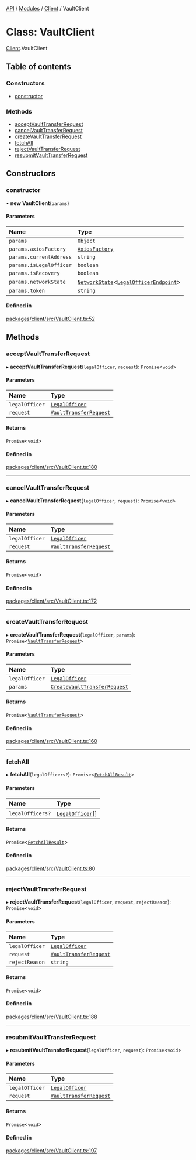 [API](../API.md) / [Modules](../modules.md) / [Client](../modules/Client.md) / VaultClient

# Class: VaultClient

[Client](../modules/Client.md).VaultClient

## Table of contents

### Constructors

- [constructor](Client.VaultClient.md#constructor)

### Methods

- [acceptVaultTransferRequest](Client.VaultClient.md#acceptvaulttransferrequest)
- [cancelVaultTransferRequest](Client.VaultClient.md#cancelvaulttransferrequest)
- [createVaultTransferRequest](Client.VaultClient.md#createvaulttransferrequest)
- [fetchAll](Client.VaultClient.md#fetchall)
- [rejectVaultTransferRequest](Client.VaultClient.md#rejectvaulttransferrequest)
- [resubmitVaultTransferRequest](Client.VaultClient.md#resubmitvaulttransferrequest)

## Constructors

### constructor

• **new VaultClient**(`params`)

#### Parameters

| Name | Type |
| :------ | :------ |
| `params` | `Object` |
| `params.axiosFactory` | [`AxiosFactory`](Client.AxiosFactory.md) |
| `params.currentAddress` | `string` |
| `params.isLegalOfficer` | `boolean` |
| `params.isRecovery` | `boolean` |
| `params.networkState` | [`NetworkState`](Client.NetworkState.md)<[`LegalOfficerEndpoint`](../interfaces/Client.LegalOfficerEndpoint.md)\> |
| `params.token` | `string` |

#### Defined in

[packages/client/src/VaultClient.ts:52](https://github.com/logion-network/logion-api/blob/main/packages/client/src/VaultClient.ts#L52)

## Methods

### acceptVaultTransferRequest

▸ **acceptVaultTransferRequest**(`legalOfficer`, `request`): `Promise`<`void`\>

#### Parameters

| Name | Type |
| :------ | :------ |
| `legalOfficer` | [`LegalOfficer`](../interfaces/Client.LegalOfficer.md) |
| `request` | [`VaultTransferRequest`](../interfaces/Client.VaultTransferRequest.md) |

#### Returns

`Promise`<`void`\>

#### Defined in

[packages/client/src/VaultClient.ts:180](https://github.com/logion-network/logion-api/blob/main/packages/client/src/VaultClient.ts#L180)

___

### cancelVaultTransferRequest

▸ **cancelVaultTransferRequest**(`legalOfficer`, `request`): `Promise`<`void`\>

#### Parameters

| Name | Type |
| :------ | :------ |
| `legalOfficer` | [`LegalOfficer`](../interfaces/Client.LegalOfficer.md) |
| `request` | [`VaultTransferRequest`](../interfaces/Client.VaultTransferRequest.md) |

#### Returns

`Promise`<`void`\>

#### Defined in

[packages/client/src/VaultClient.ts:172](https://github.com/logion-network/logion-api/blob/main/packages/client/src/VaultClient.ts#L172)

___

### createVaultTransferRequest

▸ **createVaultTransferRequest**(`legalOfficer`, `params`): `Promise`<[`VaultTransferRequest`](../interfaces/Client.VaultTransferRequest.md)\>

#### Parameters

| Name | Type |
| :------ | :------ |
| `legalOfficer` | [`LegalOfficer`](../interfaces/Client.LegalOfficer.md) |
| `params` | [`CreateVaultTransferRequest`](../interfaces/Client.CreateVaultTransferRequest.md) |

#### Returns

`Promise`<[`VaultTransferRequest`](../interfaces/Client.VaultTransferRequest.md)\>

#### Defined in

[packages/client/src/VaultClient.ts:160](https://github.com/logion-network/logion-api/blob/main/packages/client/src/VaultClient.ts#L160)

___

### fetchAll

▸ **fetchAll**(`legalOfficers?`): `Promise`<[`FetchAllResult`](../interfaces/Client.FetchAllResult.md)\>

#### Parameters

| Name | Type |
| :------ | :------ |
| `legalOfficers?` | [`LegalOfficer`](../interfaces/Client.LegalOfficer.md)[] |

#### Returns

`Promise`<[`FetchAllResult`](../interfaces/Client.FetchAllResult.md)\>

#### Defined in

[packages/client/src/VaultClient.ts:80](https://github.com/logion-network/logion-api/blob/main/packages/client/src/VaultClient.ts#L80)

___

### rejectVaultTransferRequest

▸ **rejectVaultTransferRequest**(`legalOfficer`, `request`, `rejectReason`): `Promise`<`void`\>

#### Parameters

| Name | Type |
| :------ | :------ |
| `legalOfficer` | [`LegalOfficer`](../interfaces/Client.LegalOfficer.md) |
| `request` | [`VaultTransferRequest`](../interfaces/Client.VaultTransferRequest.md) |
| `rejectReason` | `string` |

#### Returns

`Promise`<`void`\>

#### Defined in

[packages/client/src/VaultClient.ts:188](https://github.com/logion-network/logion-api/blob/main/packages/client/src/VaultClient.ts#L188)

___

### resubmitVaultTransferRequest

▸ **resubmitVaultTransferRequest**(`legalOfficer`, `request`): `Promise`<`void`\>

#### Parameters

| Name | Type |
| :------ | :------ |
| `legalOfficer` | [`LegalOfficer`](../interfaces/Client.LegalOfficer.md) |
| `request` | [`VaultTransferRequest`](../interfaces/Client.VaultTransferRequest.md) |

#### Returns

`Promise`<`void`\>

#### Defined in

[packages/client/src/VaultClient.ts:197](https://github.com/logion-network/logion-api/blob/main/packages/client/src/VaultClient.ts#L197)
